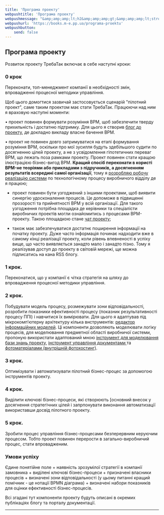 ```yaml
---
title: 'Програма проекту'
webpushtitle: 'Програма проекту'
webpushmessage: "&amp;amp;amp;lt;h2&amp;amp;amp;gt;&amp;amp;amp;lt;strong&amp;amp;amp;gt;Програма проекту&amp;amp;amp;lt;/strong&amp;amp;amp;gt;&amp;amp;amp;lt;/h2&amp;amp;amp;gt;\n&amp;amp;amp;lt;p&amp;amp;amp;gt;Розвиток проекту ТребаТак включає в себе наступні кроки:&amp;amp;amp;lt;/p&amp;amp;amp;gt;\n&amp;amp;amp;lt;h3&amp;amp;amp;gt;&amp;amp;amp;lt;strong&amp;amp;amp;gt;0 крок&amp;amp;amp;lt;/strong&amp;amp;amp;gt;&amp;amp;amp;lt;/h3&amp;amp;amp;gt;\n&amp;amp;amp;lt;p&amp;amp;amp;gt;Переконати, топ-менеджмент компанії в необхідності змін, впровадженні  процесної методики управління.&amp;amp;amp;lt;/p&amp;amp;amp;gt;\n&amp;amp;amp;lt;p&amp;amp;amp;gt;Щоб цього домогтися зазвичай застосовується сценарій &amp;amp;amp;quot;пілотний проект&amp;amp;amp;quot;, саме таким проектом має стати ТребаТак. Працюючи над ним я враховую наступні моменти:&amp;amp;amp;lt;/p&amp;amp;amp;gt;\n&amp;amp;amp;lt;p&amp;amp;amp;gt;• проект повинен формувати розуміння BPM, щоб забезпечити тверду прихильність і достатню підтримку. Для цього я створив  &amp;amp;amp;lt;a href=&amp;amp;amp;quot;https://rep-c.treba.ml/blog/&amp;amp;amp;quot;&amp;amp;amp;gt;блог до проекту&amp;amp;amp;lt;/a&amp;amp;amp;gt;, де докладно викладу власне бачення BPM.&amp;amp;amp;lt;/p&amp;amp;amp;gt;\n&amp;amp;amp;lt;p&amp;amp;amp;gt;• проект не повинен довго затримуватися на етапі формування розуміння BPM, оскільки про мої зусилля будуть здебільшого судити по досягненню цілей проекту, а не з усвідомлення гіпотетичних переваг BPM, що лежать поза рамками проекту. Проект повинен стати кращою ілюстрацією бізнес-вигод BPM. &amp;amp;amp;lt;strong&amp;amp;amp;gt;Кращий спосіб переконати в користі BPM-не теоріями або прикладами з підручників, а досягненням результатів всередині самої організації&amp;amp;amp;lt;/strong&amp;amp;amp;gt;, тому я &amp;amp;amp;lt;a href=&amp;amp;amp;quot;https://pp.vokov.tk/&amp;amp;amp;quot;&amp;amp;amp;gt;розробляю робочу реалізацію  системи&amp;amp;amp;lt;/a&amp;amp;amp;gt; по технологічному процесу виробничого відділу де я працюю;&amp;amp;amp;lt;/p&amp;amp;amp;gt;\n&amp;amp;amp;lt;ul&amp;amp;amp;gt;\n&amp;amp;amp;lt;li&amp;amp;amp;gt;\n&amp;amp;amp;lt;p&amp;amp;amp;gt;проект повинен бути узгоджений з іншими проектами, щоб виявити синергію удосконалення процесів. Це допоможе в підвищенні прозорості та прийнятності BPM у всій організації. Для такого узгодження потрібна площадка де керівники та спеціалісти виробничих проектів могли ознайомитись з процесами BPM-проекту. Такою площадкою станe &amp;amp;amp;lt;a href=&amp;amp;amp;quot;https://toc.treba.ml/riot/&amp;amp;amp;quot;&amp;amp;amp;gt; чат проекту&amp;amp;amp;lt;/a&amp;amp;amp;gt;;&amp;amp;amp;lt;/p&amp;amp;amp;gt;\n&amp;amp;amp;lt;/li&amp;amp;amp;gt;\n&amp;amp;amp;lt;li&amp;amp;amp;gt;\n&amp;amp;amp;lt;p&amp;amp;amp;gt;також має забезпечуватися достатнє поширення інформації на початку проекту. Дуже часто інформація починає надходити вже в самому кінці реалізації проекту, коли рівень впевненості в успіху вище, що часто виявляється занадто мало і занадто пізно. Тому я реалізував доступ до проекту в світовій мережі, ще можна підписатись на кана RSS  блогу.&amp;amp;amp;lt;/p&amp;amp;amp;gt;\n&amp;amp;amp;lt;/li&amp;amp;amp;gt;\n&amp;amp;amp;lt;/ul&amp;amp;amp;gt;\n&amp;amp;amp;lt;h3&amp;amp;amp;gt;&amp;amp;amp;lt;strong&amp;amp;amp;gt;1 крок.&amp;amp;amp;lt;/strong&amp;amp;amp;gt;&amp;amp;amp;lt;/h3&amp;amp;amp;gt;\n&amp;amp;amp;lt;p&amp;amp;amp;gt;Переконатися, що у компанії є чітка стратегія на шляху до впровадження процесної методики управління.&amp;amp;amp;lt;/p&amp;amp;amp;gt;\n&amp;amp;amp;lt;h3&amp;amp;amp;gt;&amp;amp;amp;lt;strong&amp;amp;amp;gt;2 крок&amp;amp;amp;lt;/strong&amp;amp;amp;gt;.&amp;amp;amp;lt;/h3&amp;amp;amp;gt;\n&amp;amp;amp;lt;p&amp;amp;amp;gt;Побудувати модель процесу, розмежувати зони відповідальності, розробити показники ефективності процесу (показник результативності процесу ППІ) і навчитися їх вимірювати.\nДля цього я адаптував під мікрокомп‘ютерну архітектуру кілька внструментів: &amp;amp;amp;lt;a href=&amp;amp;amp;quot;http://treba.ml:5011/boards/anonymous&amp;amp;amp;quot;&amp;amp;amp;gt;редактор інформаційних моделей&amp;amp;amp;lt;/a&amp;amp;amp;gt;. Ці компоненти дозволяють моделювати логіку процесів, для моделювання предметної області виробничої системи, пропоную використати адаптований мною &amp;amp;amp;lt;a href=&amp;amp;amp;quot;https://km.treba.ml/&amp;amp;amp;quot;&amp;amp;amp;gt;інструмент для моделювання бази знань проекту&amp;amp;amp;lt;/a&amp;amp;amp;gt;, &amp;amp;amp;lt;a href=&amp;amp;amp;quot;http://dew.treba.ml/&amp;amp;amp;quot;&amp;amp;amp;gt;інструмент управління документами &amp;amp;amp;lt;/a&amp;amp;amp;gt; та &amp;amp;amp;lt;a href=&amp;amp;amp;quot;https://4to.treba.ml/&amp;amp;amp;quot;&amp;amp;amp;gt;фотоматеріалами (внутрішній фотохостинг)&amp;amp;amp;lt;/a&amp;amp;amp;gt;. &amp;amp;amp;lt;/p&amp;amp;amp;gt;\n&amp;amp;amp;lt;h3&amp;amp;amp;gt;&amp;amp;amp;lt;strong&amp;amp;amp;gt;3 крок&amp;amp;amp;lt;/strong&amp;amp;amp;gt;.&amp;amp;amp;lt;/h3&amp;amp;amp;gt;\n&amp;amp;amp;lt;p&amp;amp;amp;gt;Оптимізувати і автоматизувати пілотний бізнес-процес за допомогою інструментів проекту.&amp;amp;amp;lt;/p&amp;amp;amp;gt;\n&amp;amp;amp;lt;h3&amp;amp;amp;gt;&amp;amp;amp;lt;strong&amp;amp;amp;gt;4 крок&amp;amp;amp;lt;/strong&amp;amp;amp;gt;.&amp;amp;amp;lt;/h3&amp;amp;amp;gt;\n&amp;amp;amp;lt;p&amp;amp;amp;gt;Виділити ключові бізнес-процеси, які створюють [основний внесок у досягнення  стратегічних цілей і запрпонувати виконання автоматизації використавши досвід пілотного проекту.&amp;amp;amp;lt;/p&amp;amp;amp;gt;\n&amp;amp;amp;lt;h3&amp;amp;amp;gt;&amp;amp;amp;lt;strong&amp;amp;amp;gt;5 крок&amp;amp;amp;lt;/strong&amp;amp;amp;gt;.&amp;amp;amp;lt;/h3&amp;amp;amp;gt;\n&amp;amp;amp;lt;p&amp;amp;amp;gt;Зробити процес управління бізнес-процесами безперервним керуючим процесом. Тобто проект повинен перерости в загально-виробничий процес, стати впровадженим.&amp;amp;amp;lt;/p&amp;amp;amp;gt;\n&amp;amp;amp;lt;h3&amp;amp;amp;gt;&amp;amp;amp;lt;strong&amp;amp;amp;gt;Умови успіху&amp;amp;amp;lt;/strong&amp;amp;amp;gt;&amp;amp;amp;lt;/h3&amp;amp;amp;gt;\n&amp;amp;amp;lt;p&amp;amp;amp;gt;Єдине понятійне поле + наявність зрозумілої стратегії в компанії замовника + виділені ключові бізнес-процеси + призначені власники процесів + визначені зони відповідальності (у цьому питанні кращий помічник - це нотації BPMN діаграма) + визначені набори показників для оцінки ефективності бізнес-процесів.&amp;amp;amp;lt;/p&amp;amp;amp;gt;\n&amp;amp;amp;lt;p&amp;amp;amp;gt;Всі згадані тут компоненти проекту будуть описані в окремих публікаціях блогу та порталу документації.&amp;amp;amp;lt;/p&amp;amp;amp;gt;\n&amp;amp;amp;lt;hr /&amp;amp;amp;gt;"
webpushurl: 'https://books.m-e.pp.ua/programa-proektu'
webpushbutton:
    send: false
---
```


<script> 
    window.intergramId = "312940879";
    window.intergramCustomizations = {
        mainColor: "#ff0000",
        titleClosed: 'Є питання?',
        titleOpen: 'Маєте ідеї?',
        introMessage: 'Це спосіб зв’язатися з автором проекту. Напишіть повідомлення внизу і натисніть Enter. Я відповім якомога швидше.',
        autoResponse: 'Я вже отримав повідомлення. Де б я не був. Читаю його...',
        autoNoResponse: 'Секунду, заждіть ... ' + 'Ще трооошечки ...',
        alwaysUseFloatingButton: false // Use the mobile floating button also on large screens
    };
    window.intergramServer = "http://lystohyn1_bot.m-e.pp.ua/"
</script>

## **Програма проекту**

Розвиток проекту ТребаТак включає в себе наступні кроки:

### **0 крок**
Переконати, топ-менеджмент компанії в необхідності змін, впровадженні  процесної методики управління.

Щоб цього домогтися зазвичай застосовується сценарій "пілотний проект", саме таким проектом має стати ТребаТак. Працюючи над ним я враховую наступні моменти:

• проект повинен формувати розуміння BPM, щоб забезпечити тверду прихильність і достатню підтримку. Для цього я створив  [блог до проекту](https://rep-c.treba.ml/blog/), де докладно викладу власне бачення BPM.

• проект не повинен довго затримуватися на етапі формування розуміння BPM, оскільки про мої зусилля будуть здебільшого судити по досягненню цілей проекту, а не з усвідомлення гіпотетичних переваг BPM, що лежать поза рамками проекту. Проект повинен стати кращою ілюстрацією бізнес-вигод BPM. **Кращий спосіб переконати в користі BPM-не теоріями або прикладами з підручників, а досягненням результатів всередині самої організації**, тому я [розробляю робочу реалізацію  системи](https://pp.vokov.tk/) по технологічному процесу виробничого відділу де я працюю;

* проект повинен бути узгоджений з іншими проектами, щоб виявити синергію удосконалення процесів. Це допоможе в підвищенні прозорості та прийнятності BPM у всій організації. Для такого узгодження потрібна площадка де керівники та спеціалісти виробничих проектів могли ознайомитись з процесами BPM-проекту. Такою площадкою станe [ чат проекту](https://toc.treba.ml/riot/);

* також має забезпечуватися достатнє поширення інформації на початку проекту. Дуже часто інформація починає надходити вже в самому кінці реалізації проекту, коли рівень впевненості в успіху вище, що часто виявляється занадто мало і занадто пізно. Тому я реалізував доступ до проекту в світовій мережі, ще можна підписатись на кана RSS  блогу.

### **1 крок.** 
 Переконатися, що у компанії є чітка стратегія на шляху до впровадження процесної методики управління.

### **2 крок**. 
Побудувати модель процесу, розмежувати зони відповідальності, розробити показники ефективності процесу (показник результативності процесу ППІ) і навчитися їх вимірювати.
Для цього я адаптував під мікрокомп‘ютерну архітектуру кілька внструментів: [редактор інформаційних моделей](http://treba.ml:5011/boards/anonymous). Ці компоненти дозволяють моделювати логіку процесів, для моделювання предметної області виробничої системи, пропоную використати адаптований мною [інструмент для моделювання бази знань проекту](https://km.treba.ml/), [інструмент управління документами ](http://dew.treba.ml/) та [фотоматеріалами (внутрішній фотохостинг)](https://4to.treba.ml/). 

### **3 крок**. 
Оптимізувати і автоматизувати пілотний бізнес-процес за допомогою інструментів проекту.

### **4 крок**. 
Виділити ключові бізнес-процеси, які створюють [основний внесок у досягнення  стратегічних цілей і запрпонувати виконання автоматизації використавши досвід пілотного проекту.

### **5 крок**. 
Зробити процес управління бізнес-процесами безперервним керуючим процесом. Тобто проект повинен перерости в загально-виробничий процес, стати впровадженим.

### **Умови успіху**
Єдине понятійне поле + наявність зрозумілої стратегії в компанії замовника + виділені ключові бізнес-процеси + призначені власники процесів + визначені зони відповідальності (у цьому питанні кращий помічник - це нотації BPMN діаграма) + визначені набори показників для оцінки ефективності бізнес-процесів.

 Всі згадані тут компоненти проекту будуть описані в окремих публікаціях блогу та порталу документації.

---